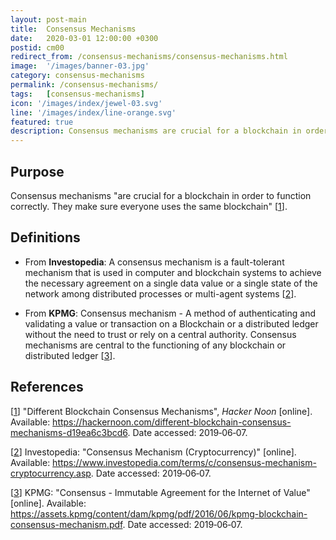 ```yaml
---
layout: post-main
title:  Consensus Mechanisms
date:   2020-03-01 12:00:00 +0300
postid: cm00
redirect_from: /consensus-mechanisms/consensus-mechanisms.html
image:  '/images/banner-03.jpg'
category: consensus-mechanisms
permalink: /consensus-mechanisms/
tags:   [consensus-mechanisms]
icon: '/images/index/jewel-03.svg'
line: '/images/index/line-orange.svg'
featured: true
description: Consensus mechanisms are crucial for a blockchain in order to function correctly
---
```


## Purpose

Consensus mechanisms "are crucial for a blockchain in order to function correctly. They make sure everyone uses the same
blockchain" [[1]].

## Definitions

- From **Investopedia**: A
  consensus mechanism is a fault-tolerant mechanism that is used in computer and blockchain systems to achieve the
  necessary agreement on a single data value or a single state of the network among distributed processes or multi-agent
  systems [[2]].

- From **KPMG**:
  Consensus mechanism - A method of authenticating and validating a value or transaction on a Blockchain or a distributed
  ledger without the need to trust or rely on a central authority. Consensus mechanisms are central to the functioning of
  any blockchain or distributed ledger [[3]].


## References

[[1]] "Different Blockchain Consensus Mechanisms", *Hacker Noon* [online].
Available: <https://hackernoon.com/different-blockchain-consensus-mechanisms-d19ea6c3bcd6>. Date accessed: 2019&#8209;06&#8209;07.

[1]: https://hackernoon.com/different-blockchain-consensus-mechanisms-d19ea6c3bcd6
"Different Blockchain Consensus Mechanisms"

[[2]] Investopedia: "Consensus Mechanism (Cryptocurrency)" [online].
Available: <https://www.investopedia.com/terms/c/consensus-mechanism-cryptocurrency.asp>. Date accessed: 2019&#8209;06&#8209;07.

[2]: https://www.investopedia.com/terms/c/consensus-mechanism-cryptocurrency.asp
"Consensus Mechanism (Cryptocurrency)"

[[3]] KPMG: "Consensus - Immutable Agreement for the Internet of Value" [online].
Available: <https://assets.kpmg/content/dam/kpmg/pdf/2016/06/kpmg-blockchain-consensus-mechanism.pdf>.
Date accessed: 2019&#8209;06&#8209;07.

[3]: https://assets.kpmg/content/dam/kpmg/pdf/2016/06/kpmg-blockchain-consensus-mechanism.pdf
"Consensus - Immutable Agreement for the Internet of Value"
